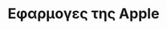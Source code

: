 ---
layout: slides
title: Εφαρμογες της Apple
image_url: /images/itunes.jpg
caption: Διαφάνειες για το κεφαλαιο εφαρμογες της Apple
slides:
   - Apple health
   - Apple store
   - Apple watch
---